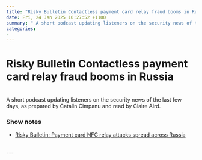 ```yaml
---
title: "Risky Bulletin Contactless payment card relay fraud booms in Russia"
date: Fri, 24 Jan 2025 10:27:52 +1100
summary: " A short podcast updating listeners on the security news of the last few days, as prepared by Catalin Cimpanu and read by"
categories: 
- 
---
```

# Risky Bulletin Contactless payment card relay fraud booms in Russia


<br/>
A short podcast updating listeners on the security news of the last few days, as prepared by Catalin Cimpanu and read by Claire Aird.

### Show notes

-   [Risky Bulletin: Payment card NFC relay attacks spread across Russia](https://risky.biz/risky-bulletin-payment-card-nfc-relay-attacks-spread-across-russia/)

<br/>
---
